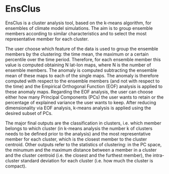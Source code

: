 # EnsClus
EnsClus is a cluster analysis tool, based on the k-means algorithm, for ensembles of climate model simulations.
The aim is to group ensemble members according to similar characteristics and to select the most representative member for each cluster.

The user choose which feature of the data is used to group the ensemble members by the clustering: the time mean, the maximum or a certain percentile over the time period.
Therefore, for each ensemble member this value is computed obtaining N lat-lon maps, where N is the number of ensemble members.
The anomaly is computed subtracting the ensemble mean of these maps to each of the single maps. The anomaly is therefore computed with respect to the ensemble members (and not with respect to the time) and the Empirical Orthogonal Function (EOF) analysis is applied to these anomaly maps.
Regarding the EOF analysis, the user can choose either how many Principal Components (PCs) the user wants to retain or the percentage of explained variance the user wants to keep.
After reducing dimensionality via EOF analysis, k-means analysis is applied using the desired subset of PCs.

The major final outputs are the classification in clusters, i.e. which member belongs to which cluster (in k-means analysis the number k of clusters needs to be defined prior to the analysis) and the most representative member for each cluster, which is the closest member to the cluster centroid.
Other outputs refer to the statistics of clustering: in the PC space, the minumum and the maximum distance between a member in a cluster and the cluster centroid (i.e. the closest and the furthest member), the intra-cluster standard deviation for each cluster (i.e. how much the cluster is compact).
